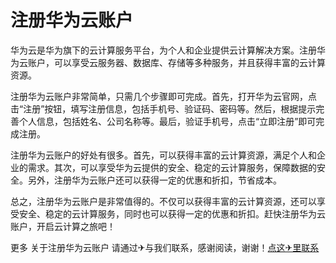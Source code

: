# 注册华为云账户

华为云是华为旗下的云计算服务平台，为个人和企业提供云计算解决方案。注册华为云账户，可以享受云服务器、数据库、存储等多种服务，并且获得丰富的云计算资源。

注册华为云账户非常简单，只需几个步骤即可完成。首先，打开华为云官网，点击“注册”按钮，填写注册信息，包括手机号、验证码、密码等。然后，根据提示完善个人信息，包括姓名、公司名称等。最后，验证手机号，点击“立即注册”即可完成注册。

注册华为云账户的好处有很多。首先，可以获得丰富的云计算资源，满足个人和企业的需求。其次，可以享受华为云提供的安全、稳定的云计算服务，保障数据的安全。另外，注册华为云账户还可以获得一定的优惠和折扣，节省成本。

总之，注册华为云账户是非常值得的。不仅可以获得丰富的云计算资源，还可以享受安全、稳定的云计算服务，同时也可以获得一定的优惠和折扣。赶快注册华为云账户，开启云计算之旅吧！

更多 关于注册华为云账户 请通过✈与我们联系，感谢阅读，谢谢！[点这✈里联系](https://d.k02.cc)
